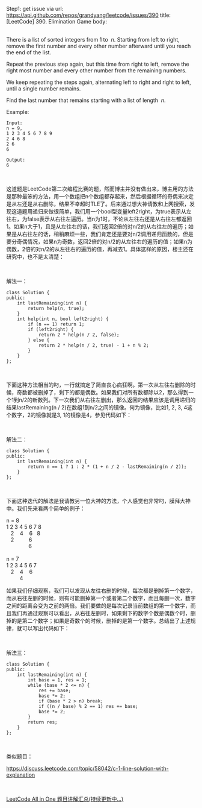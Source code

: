 Step1: get issue via url: https://api.github.com/repos/grandyang/leetcode/issues/390 
 title:[LeetCode] 390. Elimination Game 
 body:  
  

There is a list of sorted integers from 1 to  _n_. Starting from left to right, remove the first number and every other number afterward until you reach the end of the list.

Repeat the previous step again, but this time from right to left, remove the right most number and every other number from the remaining numbers.

We keep repeating the steps again, alternating left to right and right to left, until a single number remains.

Find the last number that remains starting with a list of length  _n_.

Example:
    
    
    Input:
    n = 9,
    1 2 3 4 5 6 7 8 9
    2 4 6 8
    2 6
    6
    
    Output:
    6

 

这道题是LeetCode第二次编程比赛的题，然而博主并没有做出来，博主用的方法是那种最笨的方法，用一个数组把n个数组都存起来，然后根据循环的奇偶来决定是从左还是从右删除，结果不幸超时TLE了。后来通过想大神请教和上网搜索，发现这道题用递归来做很简单，我们用一个bool型变量left2right，为true表示从左往右，为false表示从右往左遍历。当n为1时，不论从左往右还是从右往左都返回1。如果n大于1，且是从左往右的话，我们返回2倍的对n/2的从右往左的遍历；如果是从右往左的话，稍稍麻烦一些，我们肯定还是要对n/2调用递归函数的，但是要分奇偶情况，如果n为奇数，返回2倍的对n/2的从左往右的遍历的值；如果n为偶数，2倍的对n/2的从左往右的遍历的值，再减去1。具体这样的原因，楼主还在研究中，也不是太清楚：

 

解法一：
    
    
    class Solution {
    public:
        int lastRemaining(int n) {
            return help(n, true);    
        }
        int help(int n, bool left2right) {
            if (n == 1) return 1;
            if (left2right) {
                return 2 * help(n / 2, false);
            } else {
                return 2 * help(n / 2, true) - 1 + n % 2;
            }
        }
    };

 

下面这种方法相当的叼，一行就搞定了简直丧心病狂啊。第一次从左往右删除的时候，奇数都被删掉了，剩下的都是偶数。如果我们对所有数都除以2，那么得到一个1到n/2的新数列。下一次我们从右往左删出，那么返回的结果应该是调用递归的结果lastRemaining(n / 2)在数组1到n/2之间的镜像。何为镜像，比如1, 2, 3, 4这个数字，2的镜像就是3, 1的镜像是4，参见代码如下：

 

解法二：
    
    
    class Solution {
    public:
        int lastRemaining(int n) {
            return n == 1 ? 1 : 2 * (1 + n / 2 - lastRemaining(n / 2));    
        }
    };

 

下面这种迭代的解法是我请教另一位大神的方法，个人感觉也非常叼，膜拜大神中。我们先来看两个简单的例子：

n = 8  
1 2 3 4 5 6 7 8  
   2    4    6   8  
   2          6  
               6  
        
n = 7        
1 2 3 4 5 6 7  
   2    4    6  
         4

如果我们仔细观察，我们可以发现从左往右删的时候，每次都是删掉第一个数字，而从右往左删的时候，则有可能删掉第一个或者第二个数字，而且每删一次，数字之间的距离会变为之前的两倍。我们要做的是每次记录当前数组的第一个数字，而且我们再通过观察可以看出，从右往左删时，如果剩下的数字个数是偶数个时，删掉的是第二个数字；如果是奇数个的时候，删掉的是第一个数字。总结出了上述规律，就可以写出代码如下：

 

解法三：
    
    
    class Solution {
    public:
        int lastRemaining(int n) {
            int base = 1, res = 1;
            while (base * 2 <= n) {
                res += base;
                base *= 2;
                if (base * 2 > n) break;
                if ((n / base) % 2 == 1) res += base;
                base *= 2;
            }
            return res;
        }
    };

 

类似题目：

<https://discuss.leetcode.com/topic/58042/c-1-line-solution-with-explanation>

 

[LeetCode All in One 题目讲解汇总(持续更新中...)](http://www.cnblogs.com/grandyang/p/4606334.html)
